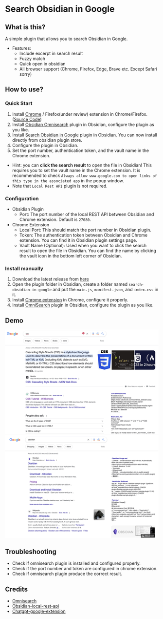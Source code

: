 # Search Obsidian in Google

## What is this?
A simple plugin that allows you to search Obsidian in Google.

- Features:
  - Include excerpt in search result
  - Fuzzy match
  - Quick open in obsidian
  - All browser support (Chrome, Firefox, Edge, Brave etc. Except Safari sorry)

## How to use?
### Quick Start
1. Install [Chrome](https://chrome.google.com/webstore/detail/search-obsidian-in-google/dkefnggaipjamcbnjdlapgilhlaikbme) / Firefox(under review) extension in Chrome/Firefox. ([Source Code](https://github.com/qazxcdswe123/search-obsidian-browser-extension))
2. Install [Obsidian Omnisearch](https://github.com/scambier/obsidian-omnisearch) plugin in Obsidian, configure the plugin as you like.
3. Install [Search Obsidian in Google](https://github.com/qazxcdswe123/search-obsidian-in-google) plugin in Obsidian. You can now install directly from obsidian plugin store.
4. Configure the plugin in Obsidian.
5. Set the port number, authentication token, and the vault name in the Chrome extension.

- Hint: you can **click the search result** to open the file in Obsidian! This requires you to set the vault name in the Chrome extension. It is recommended to check `Always allow www.google.com to open links of this type in the associated app` in the popup window.
- Note that `Local Rest API` plugin is not required.

### Configuration
- Obsidian Plugin
  - Port: The port number of the local REST API between Obsidian and Chrome extension. Default is `27080`.
- Chrome Extension
  - Local Port: This should match the port number in Obsidian plugin.
  - Token: The authentication token between Obsidian and Chrome extension. You can find it in Obsidian plugin settings page.
  - Vault Name (Optional): Used when you want to click the search result to open the file in Obsidian. You can find the name by clicking the vault icon in the bottom left corner of Obsidian.

### Install manually
1. Download the latest release from [here](https://github.com/qazxcdswe123/search-obsidian-in-google/releases/tag/1.0.0)
2. Open the plugin folder in Obsidian, create a folder named `search-obsidian-in-google` and put the `main.js`, `manifest.json`, and `index.css` in it.
3. Install [Chrome extension](https://chrome.google.com/webstore/detail/search-obsidian-in-google/dkefnggaipjamcbnjdlapgilhlaikbme) in Chrome, configure it properly.
4. Install [OmniSearch](https://github.com/scambier/obsidian-omnisearch) plugin in Obsidian, configure the plugin as you like.

## Demo
![demo1](assets/img/demo1.jpg)
![demo2](assets/img/demo2.jpg)

## Troubleshooting
- Check if omnisearch plugin is installed and configured properly.
- Check if the port number and token are configured in chrome extension.
- Check if omnisearch plugin produce the correct result.

## Credits
- [Omnisearch](https://github.com/scambier/obsidian-omnisearch)
- [Obsidian-local-rest-api](https://github.com/coddingtonbear/obsidian-local-rest-api/)
- [Chatgpt-google-extension](https://github.com/wong2/chatgpt-google-extension)

